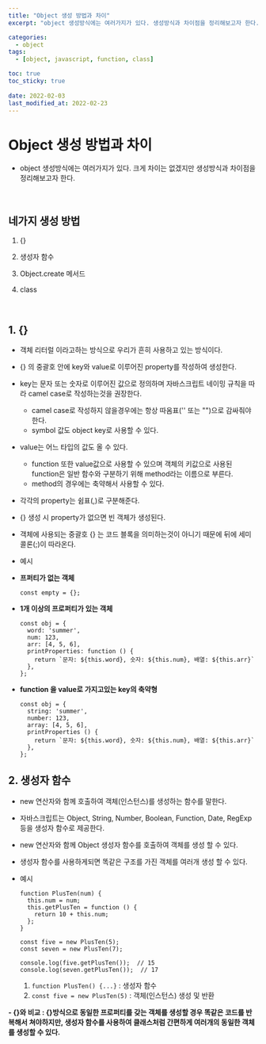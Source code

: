 ```yaml
---
title: "Object 생성 방법과 차이"
excerpt: "object 생성방식에는 여러가지가 있다. 생성방식과 차이점을 정리해보고자 한다."

categories:
  - object
tags:
  - [object, javascript, function, class]

toc: true
toc_sticky: true
 
date: 2022-02-03
last_modified_at: 2022-02-23
---
```


# Object 생성 방법과 차이

- object 생성방식에는 여러가지가 있다. 크게 차이는 없겠지만 생성방식과 차이점을 정리해보고자 한다.

<br>

## 네가지 생성 방법

1. {}
2. 생성자 함수
3. Object.create 메서드
4. class

   <!-- udemy(JavaScript: The Advanced Concepts (2022 Update)) > 섹션 6: Object Oriented Programming
   3 ~ 4 => udemy(JavaScript: The Advanced Concepts (2022 Update)) > 102 Object.creat() vs Class -->

<br>

## 1. {}

  - 객체 리터럴 이라고하는 방식으로 우리가 흔히 사용하고 있는 방식이다.
  - {} 의 중괄호 안에 key와 value로 이루어진 property를 작성하여 생성한다.
  - key는 문자 또는 숫자로 이루어진 값으로 정의하며 자바스크립트 네이밍 규칙을 따라 camel case로 작성하는것을 권장한다.
    - camel case로 작성하지 않을경우에는 항상 따옴표('' 또는 "")으로 감싸줘야 한다.
    - symbol 값도 object key로 사용할 수 있다.
  - value는 어느 타입의 값도 올 수 있다.
    - function 또한 value값으로 사용할 수 있으며 객체의 키값으로 사용된 function은 일반 함수와 구분하기 위해 method라는 이름으로 부른다.
    - method의 경우에는 축약해서 사용할 수 있다.
  - 각각의 property는 쉼표(,)로 구분해준다.
  - {} 생성 시 property가 없으면 빈 객체가 생성된다.
  - 객체에 사용되는 중괄호 {} 는 코드 블록을 의미하는것이 아니기 때문에 뒤에 세미콜론(;)이 따라온다.

  - 예시

  - **프퍼티가 없는 객체**

    ```
    const empty = {};
    ```

  - **1개 이상의 프로퍼티가 있는 객체**

    ```
    const obj = {
      word: 'summer',
      num: 123,
      arr: [4, 5, 6],
      printProperties: function () {
        return `문자: ${this.word}, 숫자: ${this.num}, 배열: ${this.arr}`
      },
    };
    ```

  - **function 을 value로 가지고있는 key의 축약형**

    ```
    const obj = {
      string: 'summer',
      number: 123,
      array: [4, 5, 6],
      printProperties () {
        return `문자: ${this.word}, 숫자: ${this.num}, 배열: ${this.arr}`
      },
    };
    ```

## 2. 생성자 함수

  - new 연산자와 함께 호출하여 객체(인스턴스)를 생성하는 함수를 말한다.
  - 자바스크립트는 Object, String, Number, Boolean, Function, Date, RegExp 등을 생성자 함수로 제공한다.
  - new 연산자와 함께 Object 생성자 함수를 호출하여 객체를 생성 할 수 있다.
  - 생성자 함수를 사용하게되면 똑같은 구조를 가진 객체를 여러개 생성 할 수 있다.

  - 예시
    ```
    function PlusTen(num) {
      this.num = num;
      this.getPlusTen = function () { 
        return 10 + this.num;
      };
    }

    const five = new PlusTen(5);
    const seven = new PlusTen(7);

    console.log(five.getPlusTen());  // 15
    console.log(seven.getPlusTen());  // 17
    ```
    1. `function PlusTen() {...}` : 생성자 함수
    2. `const five = new PlusTen(5)` : 객체(인스턴스) 생성 및 반환

  **- {}와 비교 : {}방식으로 동일한 프로퍼티를 갖는 객체를 생성할 경우 똑같은 코드를 반복해서 쳐야하지만, 생성자 함수를 사용하여 클래스처럼 간편하게 여러개의 동일한 객체를 생성할 수 있다.**